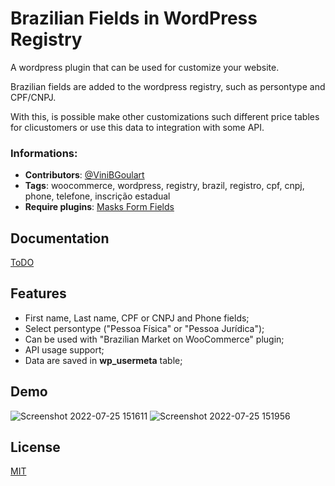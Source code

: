 
# Brazilian Fields in WordPress Registry

A wordpress plugin that can be used for customize your website.

Brazilian fields are added to the wordpress registry, such as persontype and CPF/CNPJ.

With this, is possible make other customizations such different price tables for clicustomers or use this data to integration with some API.
### Informations:

- **Contributors**: [@ViniBGoulart](https://github.com/ViniBGoulart)
- **Tags**: woocommerce, wordpress, registry, brazil, registro, cpf, cnpj, phone, telefone, inscrição estadual
- **Require plugins**: [Masks Form Fields](https://br.wordpress.org/plugins/masks-form-fields/)


## Documentation

[ToDO]()


## Features

- First name, Last name, CPF or CNPJ and Phone fields;
- Select persontype ("Pessoa Física" or "Pessoa Jurídica");
- Can be used with "Brazilian Market on WooCommerce" plugin;
- API usage support;
- Data are saved in **wp_usermeta** table;


## Demo


![Screenshot 2022-07-25 151611](https://user-images.githubusercontent.com/88122830/180850839-8ba23329-387e-40ee-90a5-3c09a82a381d.png)
![Screenshot 2022-07-25 151956](https://user-images.githubusercontent.com/88122830/180850849-77ee49d2-726d-41a9-b096-1fed6efd2fff.png)


## License

[MIT](https://choosealicense.com/licenses/mit/)

